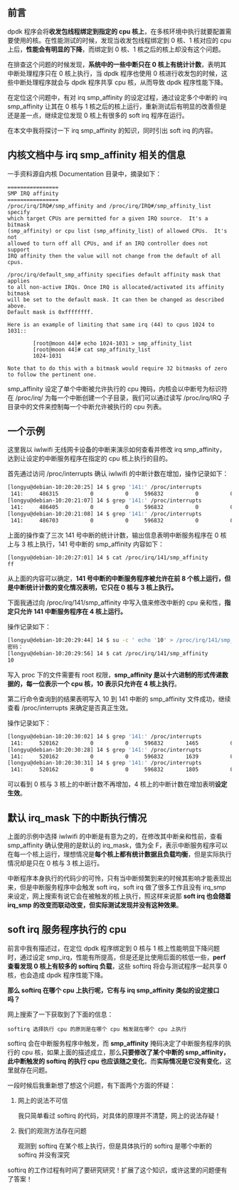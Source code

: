 ## 前言
dpdk 程序会将**收发包线程绑定到指定的 cpu 核上**，在多核环境中执行就要配置需要使用的核。在性能测试的时候，发现当收发包线程绑定到 0 核、1 核对应的 cpu 上后，**性能会有明显的下降**，而绑定到 0 核、1 核之后的核上却没有这个问题。

在排查这个问题的时候发现，**系统中的一些中断只在 0 核上有统计计数**，表明其中断处理程序只在 0 核上执行，当 dpdk 程序也使用 0 核进行收发包的时候，这些中断处理程序就会与 dpdk 程序共享 cpu 核，从而导致 dpdk 程序性能下降。

在定位这个问题中，有对 irq smp_affinity 的设定过程，通过设定多个中断的 irq smp_affinity 让其在 0 核与 1 核之后的核上运行，重新测试后有明显的改善但是还是差一点，继续定位发现 0 核上有很多的 soft irq 程序在运行。

在本文中我将探讨一下 irq smp_affinity 的知识，同时引出 soft irq 的内容。

## 内核文档中与 irq smp_affinity 相关的信息
一手资料源自内核 Documentation 目录中，摘录如下：

```manual
================
SMP IRQ affinity
================
/proc/irq/IRQ#/smp_affinity and /proc/irq/IRQ#/smp_affinity_list specify
which target CPUs are permitted for a given IRQ source.  It's a bitmask
(smp_affinity) or cpu list (smp_affinity_list) of allowed CPUs.  It's not
allowed to turn off all CPUs, and if an IRQ controller does not support
IRQ affinity then the value will not change from the default of all cpus.

/proc/irq/default_smp_affinity specifies default affinity mask that applies
to all non-active IRQs. Once IRQ is allocated/activated its affinity bitmask
will be set to the default mask. It can then be changed as described above.
Default mask is 0xffffffff.

Here is an example of limiting that same irq (44) to cpus 1024 to 1031::

        [root@moon 44]# echo 1024-1031 > smp_affinity_list
        [root@moon 44]# cat smp_affinity_list
        1024-1031

Note that to do this with a bitmask would require 32 bitmasks of zero
to follow the pertinent one.
```
smp_affinity 设定了单个中断被允许执行的 cpu 掩码，内核会以中断号为标识符在 /proc/irq/ 为每一个中断创建一个子目录，我们可以通过读写 /proc/irq/IRQ 子目录中的文件来控制每一个中断允许被执行的 cpu 列表。

## 一个示例
这里我以 iwlwifi 无线网卡设备的中断来演示如何查看并修改 irq smp_affinity，达到让设定的中断服务程序在指定的 cpu 核上执行的目的。

首先通过访问 /proc/interrupts 确认 iwlwifi 的中断计数在增加，操作记录如下：


```bash
[longyu@debian-10:20:20:25] 14 $ grep '141:' /proc/interrupts 
 141:     486315          0          0     596832          0          0          0          0  IR-PCI-MSI 333824-edge      iwlwifi: default queue
[longyu@debian-10:20:21:07] 14 $ grep '141:' /proc/interrupts 
 141:     486405          0          0     596832          0          0          0          0  IR-PCI-MSI 333824-edge      iwlwifi: default queue
[longyu@debian-10:20:21:08] 14 $ grep '141:' /proc/interrupts 
 141:     486703          0          0     596832          0          0          0          0  IR-PCI-MSI 333824-edge      iwlwifi: default queue
```
上面的操作查了三次 141 号中断的统计计数，输出信息表明中断服务程序在 0 核上与 3 核上执行，141 号中断的 smp_affinity 内容如下：

```bash
[longyu@debian-10:20:27:01] 14 $ cat /proc/irq/141/smp_affinity
ff
```
从上面的内容可以确定，**141 号中断的中断服务程序被允许在前 8 个核上运行，但是中断统计计数的变化情况表明，它只在 0 核与 3 核上执行。**

下面我通过向 /proc/irq/141/smp_affinity 中写入值来修改中断的 cpu 亲和性，**指定只允许 141 中断服务程序在 4 核上运行。**

操作记录如下：
```bash
[longyu@debian-10:20:29:44] 14 $ su -c ' echo '10' > /proc/irq/141/smp_affinity'
密码：
[longyu@debian-10:20:29:56] 14 $ cat /proc/irq/141/smp_affinity
10
```
写入 proc 下的文件需要有 root 权限，**smp_affinity 是以十六进制的形式传递数据的，每一位表示一个 cpu 核，10 表示只允许在 4 核上执行**。

第二行命令查询到的结果表明写入 10 到 141 中断的 smp_affinity 文件成功，继续查看 /proc/interrupts 来确定是否真正生效。

操作记录如下：
```bash
[longyu@debian-10:20:30:02] 14 $ grep '141:' /proc/interrupts 
 141:     520162          0          0     596832       1465          0          0          0  IR-PCI-MSI 333824-edge      iwlwifi: default queue
[longyu@debian-10:20:30:28] 14 $ grep '141:' /proc/interrupts 
 141:     520162          0          0     596832       1639          0          0          0  IR-PCI-MSI 333824-edge      iwlwifi: default queue
[longyu@debian-10:20:30:31] 14 $ grep '141:' /proc/interrupts 
 141:     520162          0          0     596832       1805          0          0          0  IR-PCI-MSI 333824-edge      iwlwifi: default queue
```
可以看到 0 核与 3 核上的中断计数不再增加，4 核上的中断计数在增加表明**设定生效**。

## 默认 irq_mask 下的中断执行情况
上面的示例中选择 iwlwifi 的中断是有意为之的，在修改其中断亲和性前，查看 smp_affinity 确认使用的是默认的 irq_mask，值为全 F，表示中断服务程序可以在每一个核上运行，理想情况是**每个核上都有统计数据且负载均衡**，但是实际执行情况却是只在 0 核与 3 核上运行。

中断程序本身执行的代码少的可怜，只有当中断频繁到来的时候其影响才能表现出来，但是中断服务程序中会触发 soft irq，soft irq 做了很多工作且没有 irq_smp 来设定，网上搜索有说它会在被触发的核上执行，照这样来说那 **soft irq 也会随着 irq_smp 的改变而联动改变，但实际测试发现并没有这种效果**。

## soft irq 服务程序执行的 cpu
前言中我有描述过，在定位 dpdk 程序绑定到 0 核与 1 核上性能明显下降问题时，通过设定 smp_irq，性能有所提高，但是还是比使用后面的核低一些，**perf 查看发现 0 核上有较多的 softirq 负载**，这些 softirq 将会与测试程序一起共享 0 核，也会造成 dpdk 程序性能下降。

**那么 softirq 在哪个 cpu 上执行呢，它有与 irq smp_affinity 类似的设定接口吗？**

网上搜索了一下获取到了下面的信息：

	softirq 选择执行 cpu 的原则是在哪个 cpu 触发就在哪个 cpu 上执行

softirq 会在中断服务程序中触发，而 **smp_affinity** 掩码决定了中断服务程序的执行的 cpu 核，如果上面的描述成立，那么**只要修改了某个中断的 smp_affinity，此中断触发的 softirq 的执行 cpu 也应该随之变化**，而**实际情况是它没有变化**，这里就存在问题。

一段时候后我重新想了想这个问题，有下面两个方面的怀疑：

1. 网上的说法不可信

	我只简单看过 softirq 的代码，对具体的原理并不清楚，网上的说法存疑！

2. 我们的观测方法存在问题

	观测到 softirq 在某个核上执行，但是具体执行的 softirq 是哪个中断的 softirq 并没有深究
	
softirq 的工作过程有时间了要研究研究！扩展了这个知识，或许这里的问题便有了答案！
	


